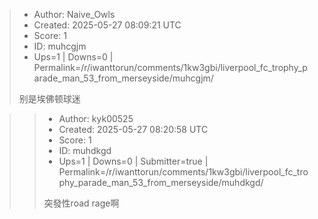 > - Author: Naive_Owls
> - Created: 2025-05-27 08:09:21 UTC
> - Score: 1
> - ID: muhcgjm
> - Ups=1 | Downs=0 | Permalink=/r/iwanttorun/comments/1kw3gbi/liverpool_fc_trophy_parade_man_53_from_merseyside/muhcgjm/
>
> 别是埃佛顿球迷

>> - Author: kyk00525
>> - Created: 2025-05-27 08:20:58 UTC
>> - Score: 1
>> - ID: muhdkgd
>> - Ups=1 | Downs=0 | Submitter=true | Permalink=/r/iwanttorun/comments/1kw3gbi/liverpool_fc_trophy_parade_man_53_from_merseyside/muhdkgd/
>>
>> 突發性road rage啊

